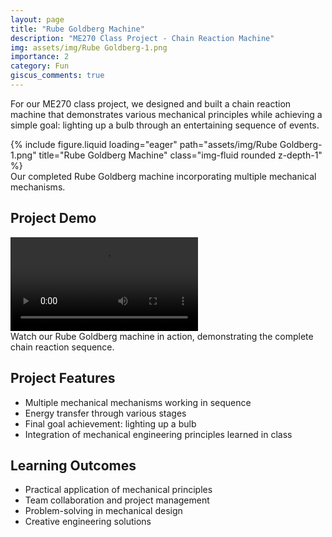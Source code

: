 ```yaml
---
layout: page
title: "Rube Goldberg Machine"
description: "ME270 Class Project - Chain Reaction Machine"
img: assets/img/Rube Goldberg-1.png
importance: 2
category: Fun
giscus_comments: true
---
```


For our ME270 class project, we designed and built a chain reaction machine that demonstrates various mechanical principles while achieving a simple goal: lighting up a bulb through an entertaining sequence of events.

<div class="row">
    <div class="col-sm mt-3 mt-md-0">
        {% include figure.liquid loading="eager" path="assets/img/Rube Goldberg-1.png" title="Rube Goldberg Machine" class="img-fluid rounded z-depth-1" %}
    </div>
</div>
<div class="caption">
    Our completed Rube Goldberg machine incorporating multiple mechanical mechanisms.
</div>

## Project Demo

<div class="row justify-content-sm-center">
    <div class="col-sm-8 mt-3 mt-md-0">
        <video class="img-fluid rounded z-depth-1" controls>
            <source src="/assets/video/Rube_Goldberg-2.mp4" type="video/mp4"/>
        </video>
    </div>
</div>
</div>
<div class="caption">
    Watch our Rube Goldberg machine in action, demonstrating the complete chain reaction sequence.
</div>

## Project Features

- Multiple mechanical mechanisms working in sequence
- Energy transfer through various stages
- Final goal achievement: lighting up a bulb
- Integration of mechanical engineering principles learned in class

## Learning Outcomes

- Practical application of mechanical principles
- Team collaboration and project management
- Problem-solving in mechanical design
- Creative engineering solutions